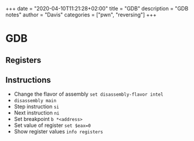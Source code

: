 +++
date = "2020-04-10T11:21:28+02:00"
title = "GDB"
description = "GDB notes"
author = "Davis"
categories = ["pwn", "reversing"]
+++

# GDB

## Registers

## Instructions
* Change the flavor of assembly `set disassembly-flavor intel`
* `disassembly main`
* Step instruction `si`
* Next instruction `ni`
* Set breakpoint `b *<address>`
* Set value of register `set $eax=0`
* Show register values `info registers`